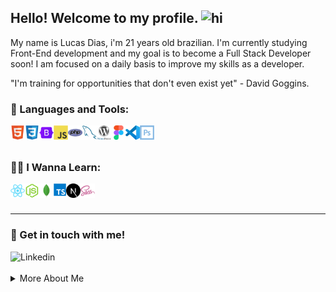 

## Hello! Welcome to my profile. <img src="https://user-images.githubusercontent.com/1303154/88677602-1635ba80-d120-11ea-84d8-d263ba5fc3c0.gif" width="28px" alt="hi">

My name is Lucas Dias, i'm 21 years old brazilian. I'm currently studying Front-End development and my goal is to become a Full Stack Developer soon! I am focused on a daily basis to improve my skills as a developer.

"I'm training for opportunities that don't even exist yet" - David Goggins.

### 🚀 Languages and Tools:

[<img align="left" alt="HTML" width="23px" src="https://raw.githubusercontent.com/devicons/devicon/master/icons/html5/html5-original.svg" />][html]
[<img align="left" alt="CSS" width="23px" src="https://raw.githubusercontent.com/devicons/devicon/master/icons/css3/css3-original.svg" />][css]
[<img align="left" alt="BOOTSTRAP" width="23px" src="https://raw.githubusercontent.com/devicons/devicon/master/icons/bootstrap/bootstrap-original.svg" />][css]
[<img align="left" alt="Javascript" width="23px" src="https://raw.githubusercontent.com/devicons/devicon/master/icons/javascript/javascript-original.svg" />][css]
[<img align="left" alt="PHP" width="23px" src="https://raw.githubusercontent.com/devicons/devicon/master/icons/php/php-original.svg" />][css]
[<img align="left" alt="Mysql" width="23px" src="https://raw.githubusercontent.com/devicons/devicon/master/icons/mysql/mysql-original.svg" />][css]
[<img align="left" alt="Wordpress" width="23px" src="https://raw.githubusercontent.com/devicons/devicon/master/icons/wordpress/wordpress-original.svg" />][css]
[<img align="left" alt="Figma" width="23px" src="https://raw.githubusercontent.com/devicons/devicon/master/icons/figma/figma-original.svg" />][css]
[<img align="left" alt="VSCode" width="23px" src="https://raw.githubusercontent.com/github/explore/80688e429a7d4ef2fca1e82350fe8e3517d3494d/topics/visual-studio-code/visual-studio-code.png" />][css]
[<img align="left" alt="Adobe Photoshop" width="23px" src="https://raw.githubusercontent.com/devicons/devicon/master/icons/photoshop/photoshop-line.svg" />][css]


<br >
<br >

### ✍🏻 I Wanna Learn:
[<img align="left" src="https://raw.githubusercontent.com/devicons/devicon/master/icons/react/react-original.svg" width="23px" alt="React JS"/>][react]
[<img align="left" src="https://raw.githubusercontent.com/devicons/devicon/master/icons/nodejs/nodejs-original.svg" width="23px" alt="Node JS"/>][nodejs]
[<img align="left" src="https://raw.githubusercontent.com/devicons/devicon/master/icons/mongodb/mongodb-original.svg" width="23px" alt="MongoDB"/>][mongodb]
[<img align="left" src="https://raw.githubusercontent.com/devicons/devicon/master/icons/typescript/typescript-original.svg" width="20px" alt="TypeScript" />][typescript]
[<img align="left" src="https://raw.githubusercontent.com/devicons/devicon/master/icons/nextjs/nextjs-original.svg" width="23px" alt="Next JS"/>][nextjs]
[<img align="left" src="https://raw.githubusercontent.com/devicons/devicon/master/icons/sass/sass-original.svg" width="23px" alt="SASS"/>][sass]

<br >
<br >

---



### 💬 Get in touch with me!
[<img align="left" src="https://img.shields.io/badge/LinkedIn-0077B5?style=flat-square&logo=linkedin&logoColor=white" alt="Linkedin"/>][linkedin]

<br >
<br >

<details>
<summary>
  More About Me
</summary>
<br >

#### Github Stats
  
<div>
  <a href="https://github.com/Lucass2021/Lucass2021">
  <img height="178em" src="https://github-readme-stats.vercel.app/api/top-langs/?username=Lucass2021&layout=compact"/>
  <img height="178em" src="https://github-readme-stats.vercel.app/api?username=Lucass2021&show_icons=true&theme=radical"/>
</div>  

</details>

[html]: https://www.w3schools.com/html/
[css]: https://www.w3schools.com/css/
[js]: https://developer.mozilla.org/pt-BR/docs/Web/JavaScript
[visualstudiocode]: https://code.visualstudio.com/
[photoshop]: https://www.adobe.com/br/products/photoshop.html?sdid=KQPOM&mv=search&ef_id=Cj0KCQjw1a6EBhC0ARIsAOiTkrGLkp6SKPxcWleMGLfeWbnLeiGt3Don953-sqpycLIV-mhXmIAR4FsaAm1LEALw_wcB:G:s&s_kwcid=AL!3085!3!459896307547!e!!g!!photoshop!188192502!10077842982&gclid=Cj0KCQjw1a6EBhC0ARIsAOiTkrGLkp6SKPxcWleMGLfeWbnLeiGt3Don953-sqpycLIV-mhXmIAR4FsaAm1LEALw_wcB

[typescript]: https://www.typescriptlang.org/
[mongodb]: https://www.mongodb.com/2
[nodejs]: https://nodejs.org/en/
[nextjs]: https://nextjs.org/
[react]: https://pt-br.reactjs.org/
[sass]: https://sass-lang.com/


[linkedin]: https://www.linkedin.com/in/lucas-dias-da-silva-118954199/



